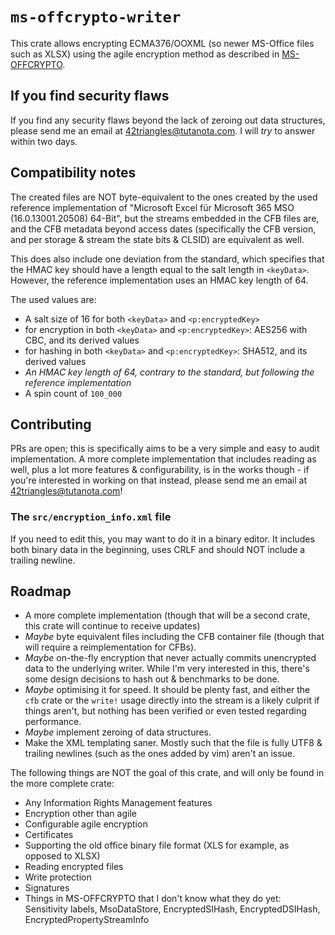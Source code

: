 # `ms-offcrypto-writer`
This crate allows encrypting ECMA376/OOXML (so newer MS-Office files such as XLSX) using the agile encryption method as described in [MS-OFFCRYPTO](https://msopenspecs.azureedge.net/files/MS-OFFCRYPTO/[MS-OFFCRYPTO].pdf).

## If you find security flaws
If you find any security flaws beyond the lack of zeroing out data structures, please send me an email at 42triangles@tutanota.com. I will *try* to answer within two days.

## Compatibility notes
The created files are NOT byte-equivalent to the ones created by the used reference implementation of "Microsoft Excel für Microsoft 365 MSO (16.0.13001.20508) 64-Bit", but the streams embedded in the CFB files are, and the CFB metadata beyond access dates (specifically the CFB version, and per storage & stream the state bits & CLSID) are equivalent as well.

This does also include one deviation from the standard, which specifies that the HMAC key should have a length equal to the salt length in `<keyData>`. However, the reference implementation uses an HMAC key length of 64.

The used values are:
* A salt size of 16 for both `<keyData>` and `<p:encryptedKey>`
* for encryption in both `<keyData>` and `<p:encryptedKey>`: AES256 with CBC, and its derived values
* for hashing in both `<keyData>` and `<p:encryptedKey>`: SHA512, and its derived values
* *An HMAC key length of 64, contrary to the standard, but following the reference implementation*
* A spin count of `100_000`

## Contributing
PRs are open; this is specifically aims to be a very simple and easy to audit implementation.
A more complete implementation that includes reading as well, plus a lot more features & configurability, is in the works though - if you're interested in working on that instead, please send me an email at 42triangles@tutanota.com!

### The `src/encryption_info.xml` file
If you need to edit this, you may want to do it in a binary editor.
It includes both binary data in the beginning, uses CRLF and should NOT include a trailing newline.

## Roadmap
* A more complete implementation (though that will be a second crate, this crate will continue to receive updates)
* *Maybe* byte equivalent files including the CFB container file (though that will require a reimplementation for CFBs).
* *Maybe* on-the-fly encryption that never actually commits unencrypted data to the underlying writer. While I'm very interested in this, there's some design decisions to hash out & benchmarks to be done.
* *Maybe* optimising it for speed. It should be plenty fast, and either the `cfb` crate or the `write!` usage directly into the stream is a likely culprit if things aren't, but nothing has been verified or even tested regarding performance.
* *Maybe* implement zeroing of data structures.
* Make the XML templating saner. Mostly such that the file is fully UTF8 & trailing newlines (such as the ones added by vim) aren't an issue.

The following things are NOT the goal of this crate, and will only be found in the more complete crate:
* Any Information Rights Management features
* Encryption other than agile
* Configurable agile encryption
* Certificates
* Supporting the old office binary file format (XLS for example, as opposed to XLSX)
* Reading encrypted files
* Write protection
* Signatures
* Things in MS-OFFCRYPTO that I don't know what they do yet: Sensitivity labels, MsoDataStore, EncryptedSIHash, EncryptedDSIHash, EncryptedPropertyStreamInfo

